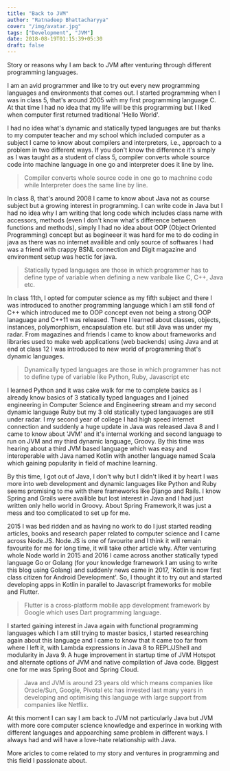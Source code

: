 ```yaml
---
title: "Back to JVM"
author: "Ratnadeep Bhattacharyya"
cover: "/img/avatar.jpg"
tags: ["Development", "JVM"]
date: 2018-08-19T01:15:39+05:30
draft: false
---
```


Story or reasons why I am back to JVM after venturing through different programming languages.

<!--more-->

I am an avid programmer and like to try out every new programming languages and environments that comes out. I started programming when I was in class 5, that's around 2005 with my first programming language C. At that time I had no idea that my life will be this programming but I liked when computer first returned traditional 'Hello World'.

I had no idea what's dynamic and statically typed languages are but thanks to my computer teacher and my school which included computer as a subject I came to know about compilers and interpreters, i.e., approach to a problem in two different ways. If you don't know the difference it's simply as I was taught as a student of class 5, compiler converts whole source code into machine language in one go and interpreter does it line by line.

> Compiler converts whole source code in one go to machnine code while Interpreter does the same line by line.

In class 8, that's around 2008 I came to know about Java not as course subject but a growing interest in programming. I can write code in Java but I had no idea why I am writing that long code which includes class name with accessors, methods (even I don't know what's difference between functions and methods), simply I had no idea about OOP (Object Oriented Programming) concept but as begineeer it was hard for me to do coding in java as there was no internet availible and only source of softwares I had was a friend with crappy BSNL connection and Digit magazine and environment setup was hectic for java.

> Statically typed languages are those in which programmer has to define type of variable when defining a new varibale like C, C++, Java etc.

In class 11th, I opted for computer science as my fifth subject and there I was introduced to another programming language which I am still fond of C++ which introduced me to OOP concept even not being a strong OOP lanaguage and C++11 was released. There I learned about classes, objects, instances, polymorphism, encapsulation etc. but still Java was under my radar. From magazines and friends I came to know about frameworks and libraries used to make web applications (web backends) using Java and at end ot class 12 I was introduced to new world of programming that's dynamic languages.

> Dynamically typed languages are those in which programmer has not to define type of variable like Python, Ruby, Javascript etc

I learned Python and it was cake walk for me to complete basics as I already know basics of 3 statically typed languages and I joined engineering in Computer Science and Engineering stream and my second dynamic language Ruby but my 3 old statically typed langauages are still under radar. I my second year of college I had high speed internet connection and suddenly a huge update in Java was released Java 8 and I came to know about 'JVM' and it's internal working and second language to run on JVM and my third dynamic language, Groovy. By this time was hearing about a third JVM based language which was easy and interoperable with Java named Kotlin with another language named Scala which gaining popularity in field of machine learning.

By this time, I got out of Java, I don't why but I didn't liked it by heart I was more into web development and dynamic languages like Python and Ruby seems promising to me with there frameworks like Django and Rails. I know Spring and Grails were availible but lost interest in Java and I had just written only hello world in Groovy. About Spring Framework,it was just a mess and too complicated to set up for me.

2015 I was bed ridden and as having no work to do I just started reading articles, books and research paper related to computer science and I came across Node.JS. Node.JS is one of favourite and I think it will remain favourite for me for long time, it will take other article why. After venturing whole Node world in 2015 and 2016 I came across another statically typed language Go or Golang (for your knowledge framework I am using to write this blog using Golang) and suddenly news came in 2017, 'Kotlin is now first class citizen for Android Development'. So, I thought it to try out and started developing apps in Kotlin in parallel to Javascript frameworks for mobile and Flutter.

> Flutter is a cross-platform mobile app development framework by Google which uses Dart programming language.

I started gaining interest in Java again with functional programming languages which I am still trying to master basics, I started researching again about this language and I came to know that it came too far from where I left it, with Lambda expressions in Java 8 to REPL/JShell and modularity in Java 9. A huge improvement in startup time of JVM Hotspot and alternate options of JVM and native compilation of Java code. Biggest one for me was Spring Boot and Spring Cloud.

> Java and JVM is around 23 years old which means companies like Oracle/Sun, Google, Pivotal etc has invested last many years in developing and optimising this language with large support from companies like Netflix.

At this moment I can say I am back to JVM not particularly Java but JVM with more core computer science knowledge and experince in working with different languages and appoarching same problem in different ways. I always had and will have a love-hate relationship with Java.

More aricles to come related to my story and ventures in programming and this field I passionate about.